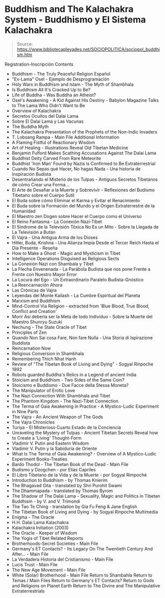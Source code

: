 # Buddhism and The Kalachakra System - Buddhismo y El Sistema Kalachakra

> Source: https://www.bibliotecapleyades.net/SOCIOPOLITICA/sociopol_buddhism.htm

Registration-Inscripción
Contents
- Buddhism - The Truly Peaceful Religion
Español
- "Ex-Lama" Osel - Ejemplo de Desprogramación
- Holy Wars in Buddhism and Islam - The Myth of Shambhala
- Is Buddhism All It's Cracked Up to Be?
- Life of Buddha - Was Buddha an Atheist?
- Osel's Awakening - A Kid Against His Destiny - Babylon Magazine Talks to The Lama Who Didn't Want to Be
- Overview of Kalachakra
- Secretos Ocultos del Dalai Lama
- Sobre El Dalai Lama y Las Vacunas
- The Buddha Myth
- The Kalachakra Presentation of the Prophets of the Non-Indic Invaders
- T. Lobsang Rampa - Main File
Additional Information
- A Flaming Fistful of Reactionary Wisdom
- Art of Healing - Illustrations Reveal Old Tibetan Medicine
- Benjamin Fulford Makes Scathing Accusations Against The Dalai Lama
- Buddhist Deity Carved From Rare Meteorite
- Buddhist 'Iron Man' Found by Nazis is Confirmed to Be Extraterrestrial
- Cuando No Sepas qué Hacer, No hagas Nada - Una historia de Inspiración Budista
- Desentrañando el Misterio de los Tulpas - Antiguos Secretos Tibetanos de cómo Crear una Forma...
- El Arte de Desafiar a la Muerte y Sobrevivir - Reflexiones del Budismo Tibetano sobre el Cuerpo Sutil
- El Buda sobre cómo Eliminar el Karma y Evitar el Renacimiento
- El Buda sobre la Formación del Mundo y el Origen Extraterrestre de la Humanidad
- El Maestro zen Dogen sobre Hacer el Cuerpo como el Universo
- El Reino Fantasma - La Conexión Nazi-Tíbet
- El Síndrome de la Televisión Tóxica No Es un Mito - Sobre la Llegada de La Televisión a Bután
- El Vajra - Una Antigua Arma de los Dioses
- Hitler, Buda, Krishna - Una Alianza Impía Desde el Tercer Reich Hasta el Día Presente - Reseña
- How to Make a Ghost - Magic and Mysticism in Tibet
- Intelligence Operations Disguised as Religious Sects
- La Conexión Nazi con Shambala y Tibet
- La Flecha Envenenada - La Parábola Budista que nos pone Frente a Frente con Nuestro Mayor Error
- La Locura del Ego - Un Extraordinario Paralelo Budista-Gnóstico
- La Reencarnación Ahora
- Las Crónicas de Vajra
- Leyendas del Monte Kailash - La Cumbre Espiritual del Planeta
- Marxism and Buddhism
- Mind-Control Via Religion - extracted from 'Blue Blood, True Blood, Conflict and Creation'
- Morir Así debería ser la Meta de todo Individuo - Sobre la Muerte del Maestro Shunryu Suzuki
- Nechung - The State Oracle of Tibet
- Principles of Zen
- Quando Non Sai cosa Fare, Non fare Nulla - Una Storia di Ispirazione Buddista
- Reincarnation Now
- Religious Conversion in Shambhala
- Remembering Thich Nhat Hanh
- Review of "The Tibetan Book of Living and Dying" - Sogyal Rinpoche 1992
- Robots guarded Buddha's Relics in a Legend of ancient India
- Stoicism and Buddhism - Two Sides of the Same Coin?
- Stoicismo e Buddismo - Due Facce della Stessa Moneta?
- The Manipulator of Erotic Love
- The Nazi Connection With Shambhala and Tibet
- The Phantom Kingdom - The Nazi-Tibet Connection
- The Terma of Gaia Awakening in Practice - A Mystico-Ludic Experiment in Nine Parts
- The Vajra - An Ancient Weapon of The Gods
- The Vajra Chronicles
- Turiya - El Misterioso Cuarto Estado de la Conciencia
- Unraveling the Mystery of Tulpas - Ancient Tibetan Secrets Reveal how to Create a 'Living' Thought-Form
- Vladimir V. Putin and Eastern Wisdom
- Vladimir V. Putin y la Sabiduría de Oriente
- What Is The Terma of Gaia Awakening? - Overview of A Mystico-Ludic Experiment
Books-Treaties
- Bardo Thodol - The Tibetan Book of the Dead - Main File
- Budismo y Dzogchen - por Elías Capriles
- El Libro Tibetano de la Vida y de la Muerte - por Sogyal Rimpoché
- Introduction to Buddhism - by Thomas Knierim
- The Bhagavad Gita - translated by Shri Purohit Swami
- The Dhammapada - translated by Thomas Byrom
- The Shadow of The Dalai Lama - Sexuality, Magic and Politics in Tibetan Buddhism - by V. and V. Trimondi
- The Tao Te Ching - translation by Gia Fu Feng & Jane English
- The Tibetan Book of Living and Dying - by Sogyal Rinpoche
Multimedia
- Enigma - The Oracle
- H.H. Dalai Lama Kalachakra
- Kalachakra Initiation (2003)
- The Oracle - Keeper of Wisdom
- The Yogis of Tibet
Related Reports
- Brotherhoods-Secret Societies - Main File
- Germany's ET Contacts? - Its Legacy On The Twentieth Century And After... - Main File
- La Verdadera Historia del Cristianismo - Main File
- Lucis Trust - Main File
- The New Age Movement - Main File
- White (Solar) Brotherhood - Main File
Return to Shambahla
Return to Temas / Main Files
Return to Germany's ET Contacts?
Return to Gods and Religions on Planet Earth
Return to The Divine and The Manipulative Extraterrestrials
